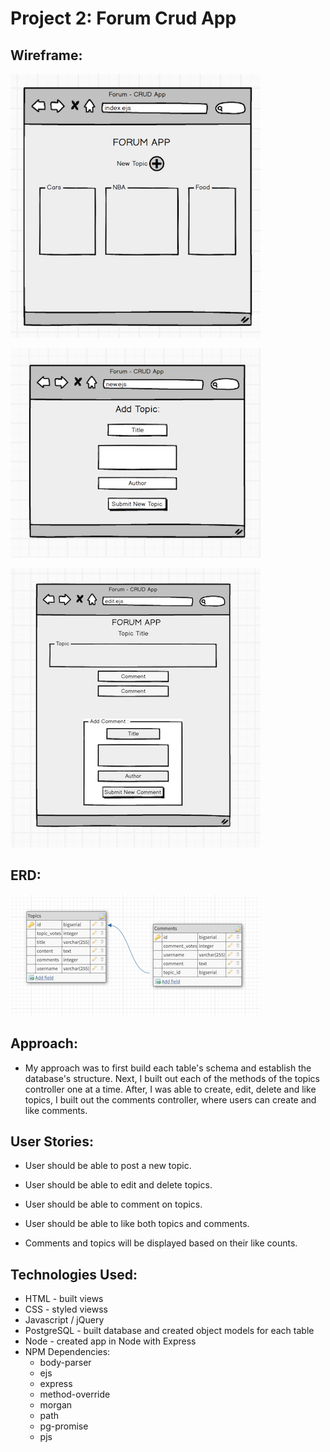 # Project 2: Forum Crud App

## Wireframe:

![Wireframe 1](/public/img/wireframe1.png)

![Wireframe 2](/public/img/wireframe2.png)

![Wireframe 3](/public/img/wireframe3.png)

## ERD:
![ERD](/public/img/erd.png)

## Approach:

* My approach was to first build each table's schema and establish the database's structure. Next, I built out each of the methods of the topics controller one at a time.  After, I was able to create, edit, delete and like topics, I built out the comments controller, where users can create and like comments.

## User Stories:

* User should be able to post a new topic.

* User should be able to edit and delete topics.

* User should be able to comment on topics.

* User should be able to like both topics and comments.

* Comments and topics will be displayed based on their like counts.

## Technologies Used:

* HTML - built views
* CSS - styled viewss
* Javascript / jQuery
* PostgreSQL - built database and created object models for each table
* Node - created app in Node with Express
* NPM Dependencies:
  - body-parser
  - ejs
  - express
  - method-override
  - morgan
  - path
  - pg-promise
  - pjs
